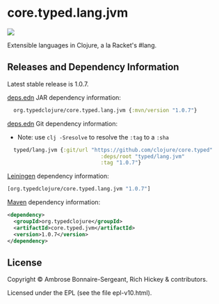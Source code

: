 # core.typed.lang.jvm

<a href='http://typedclojure.org'><img src='images/part-of-typed-clojure-project.png'></a>

Extensible languages in Clojure, a la Racket's #lang.

## Releases and Dependency Information

Latest stable release is 1.0.7.

[deps.edn](https://clojure.org/reference/deps_and_cli) JAR dependency information:

```clj
  org.typedclojure/core.typed.lang.jvm {:mvn/version "1.0.7"}
 ```

[deps.edn](https://clojure.org/reference/deps_and_cli) Git dependency information:

- Note: use `clj -Sresolve` to resolve the `:tag` to a `:sha`

```clj
  typed/lang.jvm {:git/url "https://github.com/clojure/core.typed"
                              :deps/root "typed/lang.jvm"
                              :tag "1.0.7"}
```

[Leiningen](https://github.com/technomancy/leiningen) dependency information:

```clojure
[org.typedclojure/core.typed.lang.jvm "1.0.7"]
```

[Maven](https://maven.apache.org/) dependency information:

```XML
<dependency>
  <groupId>org.typedclojure</groupId>
  <artifactId>core.typed.jvm</artifactId>
  <version>1.0.7</version>
</dependency>
```

## License

Copyright © Ambrose Bonnaire-Sergeant, Rich Hickey & contributors.

Licensed under the EPL (see the file epl-v10.html).
